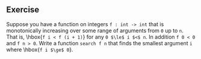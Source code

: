   
## Exercise
  Suppose you have a function on integers `f : int -> int` that is monotonically increasing
  over some range of arguments from `0` up to `n`.  That is,
  \hbox{`f i < f (i + 1)`}
  for any `0 $\le$ i $<$ n`.  In addition `f 0 < 0` and `f n > 0`.
  Write a function `search f n` that finds the smallest argument `i` where
  \hbox{`f i $\ge$ 0`}.
  
